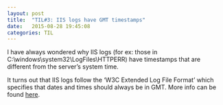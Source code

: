 ```yaml
---
layout: post
title:  "TIL#3: IIS logs have GMT timestamps"
date:   2015-08-28 19:45:08
categories: TIL
---
```


I have always wondered why IIS logs (for ex: those in C:\windows\system32\LogFiles\HTTPERR) have timestamps that are different from the server’s system time.

It turns out that IIS logs follow the ‘W3C Extended Log File Format’ which specifies that dates and times should always be in GMT. More info can be found [here](https://support.microsoft.com/en-us/kb/271196).